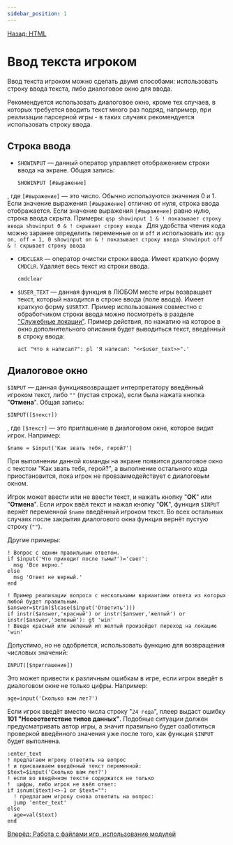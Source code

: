 ```yaml
---
sidebar_position: 1
---
```

[Назад: HTML](../design/html)

# Ввод текста игроком

Ввод текста игроком можно сделать двумя способами: использовать строку ввода текста, либо диалоговое окно для ввода.

Рекомендуется использовать диалоговое окно, кроме тех случаев, в которых требуется вводить текст много раз подряд, например, при реализации парсерной игры - в таких случаях рекомендуется использовать строку ввода.

## Строка ввода

* `SHOWINPUT` — данный оператор управляет отображением строки ввода на экране. Общая запись:
    ```qsp
    SHOWINPUT [#выражение]
    ```
 , где `[#выражение]` — это число. Обычно используются значения 0 и 1. Если значение выражения `[#выражение]` отлично от нуля, строка ввода отображается. Если значение выражения `[#выражение]` равно нулю, строка ввода скрыта. Примеры:
    ```qsp
    showinput 1 & ! показывает строку ввода
        showinput 0 & ! скрывает строку ввода
    ```
Для удобства чтения кода можно заранее определить переменные `on` и `off` и использовать их:
    ```qsp
    on, off = 1, 0
        showinput on & ! показывает строку ввода
        showinput off & ! скрывает строку ввода
    ```

* `CMDCLEAR` — оператор очистки строки ввода. Имеет краткую форму `CMDCLR`. Удаляет весь текст из строки ввода.
    ```qsp
    cmdclear
    ```

* `$USER_TEXT` — данная функция в ЛЮБОМ месте игры возвращает текст, который находится в строке ввода (поле ввода). Имеет краткую форму `$USRTXT`. Пример использования совместно с обработчиком строки ввода можно посмотреть в разделе ["Служебные локации"](../programming/service_locations). Пример действия, по нажатию на которое в окно дополнительного описания будет выводиться текст, введённый в строку ввода:
    ```qsp
    act "Что я написал?": pl 'Я написал: "<<$user_text>>".'
    ```


## Диалоговое окно

`$INPUT` — данная функциявозвращает интерпретатору введённый игроком текст, либо `""` (пустая строка), если была нажата кнопка "**Отмена**". Общая запись:

```qsp
$INPUT([$текст])
```

, где `[$текст]` — это приглашение в диалоговом окне, которое видит игрок. Например:

```qsp
$name = $input('Как звать тебя, герой?')
```

При выполнении данной команды на экране появится диалоговое окно с текстом "Как звать тебя, герой?", а выполнение остального кода приостановится, пока игрок не провзаимодействует с диалоговым окном.

Игрок может ввести или не ввести текст, и нажать кнопку "**ОК**" или "**Отмена**". Если игрок ввёл текст и нажал кнопку "**ОК**", функция `$INPUT` вернёт переменной `$name` введённый игроком текст. Во всех остальных случаях после закрытия диалогового окна функция вернёт пустую строку (`""`).

Другие примеры:

```qsp
! Вопрос с одним правильным ответом. 
if $input('Что приходит после тьмы?')='свет':
  msg 'Все верно.'
else
  msg 'Ответ не верный.'
end

! Пример реализации вопроса с несколькими вариантами ответа из которых любой будет правильным.
$answer=$trim($lcase($input('Ответить')))
if instr($answer,'красный') or instr($answer,'желтый') or instr($answer,'зеленый'): gt 'win'
! Введя красный или зеленый ил желтый произойдет переход на локацию 'win'
```

Допустимо, но не одобряется, использовать функцию для возвращения числовых значений:

```qsp
INPUT([$приглашение])
```

Это может привести к различным ошибкам в игре, если игрок введёт в диалоговом окне не только цифры. Например:

```qsp
age=input('Сколько вам лет?')
```

Если игрок введёт вместо числа строку "`24 года`", плеер выдаст ошибку **101 "Несоответствие типов данных"**. Подобные ситуации должен предусматривать автор игры, а значит правильно будет озаботиться проверкой введённого значения уже после того, как функция `$INPUT` будет выполнена.

```qsp
:enter_text
! предлагаем игроку ответить на вопрос
! и присваиваем введённый текст переменной:
$text=$input('Сколько вам лет?')
! если во введённом тексте содержатся не только
!  цифры, либо игрок не ввёл ответ:
if isnum($text)<>-1 or $text="":
  ! предлагаем игроку снова ответить на вопрос:
  jump 'enter_text'
else
  age=val($text)
end
```

[Вперёд: Работа с файлами игр, использование модулей](modules)
